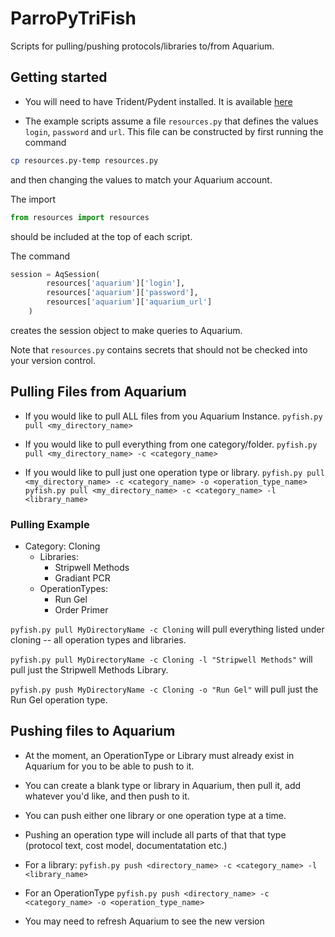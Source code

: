 # ParroPyTriFish

Scripts for pulling/pushing protocols/libraries to/from Aquarium.

## Getting started

* You will need to have Trident/Pydent installed. It is available [here](https://github.com/klavinslab/trident)

* The example scripts assume a file `resources.py` that defines the values `login`, `password` and `url`.
This file can be constructed by first running the command

```bash
cp resources.py-temp resources.py
```

and then changing the values to match your Aquarium account.

The import

```python
from resources import resources
```

should be included at the top of each script.

The command

```python
session = AqSession(
        resources['aquarium']['login'],
        resources['aquarium']['password'],
        resources['aquarium']['aquarium_url']
    )
```

creates the session object to make queries to Aquarium.

Note that `resources.py` contains secrets that should not be checked into your version control.

## Pulling Files from Aquarium
  * If you would like to pull ALL files from you Aquarium Instance. 
  `pyfish.py pull <my_directory_name>`

  * If you would like to pull everything from one category/folder.
  `pyfish.py pull <my_directory_name> -c <category_name>`

  * If you would like to pull just one operation type or library. 
  `pyfish.py pull <my_directory_name> -c <category_name> -o <operation_type_name>`
  `pyfish.py pull <my_directory_name> -c <category_name> -l <library_name>`

### Pulling Example
  * Category: Cloning
    * Libraries:
      * Stripwell Methods
      * Gradiant PCR
    * OperationTypes:
      * Run Gel
      * Order Primer

`pyfish.py pull MyDirectoryName -c Cloning`
will pull everything listed under cloning -- all operation types and libraries.

`pyfish.py pull MyDirectoryName -c Cloning -l "Stripwell Methods"`
will pull just the Stripwell Methods Library.

`pyfish.py push MyDirectoryName -c Cloning -o "Run Gel"`
will pull just the Run Gel operation type. 

## Pushing files to Aquarium

* At the moment, an OperationType or Library must already exist in Aquarium for you to be able to push to it. 
* You can create a blank type or library in Aquarium, then pull it, add whatever you'd like, and then push to it.

* You can push either one library or one operation type at a time. 
* Pushing an operation type will include all parts of that that type (protocol text, cost model, documentatation etc.)

* For a library:
`pyfish.py push <directory_name> -c <category_name> -l <library_name>`
    
* For an OperationType 
`pyfish.py push <directory_name> -c <category_name> -o <operation_type_name>`

* You may need to refresh Aquarium to see the new version
